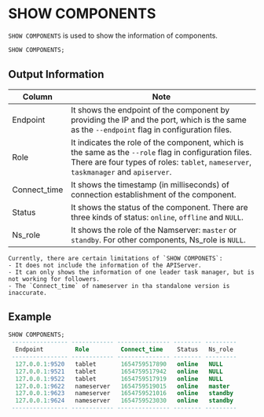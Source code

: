 # SHOW COMPONENTS
`SHOW COMPONENTS` is used to show the information of components.

```sql
SHOW COMPONENTS;
```

## Output Information

| Column       | Note                                                                                                                                                                                              |
| ------------ |---------------------------------------------------------------------------------------------------------------------------------------------------------------------------------------------------|
| Endpoint     | It shows the endpoint of the component by providing the IP and the port, which is the same as the `--endpoint` flag in configuration files.                                                       |
| Role         | It indicates the role of the component, which is the same as the `--role` flag in configuration files. <br/> There are four types of roles: `tablet`, `nameserver`, `taskmanager` and `apiserver`. |
| Connect_time | It shows the timestamp (in milliseconds) of connection establishment of the component.                                                                                                                    |
| Status       | It shows the status of the component. There are three kinds of status: `online`, `offline` and `NULL`.                                                                                            |
| Ns_role      | It shows the role of the Namserver: `master` or `standby`. For other components, Ns_role is `NULL`.                                                                                           |


```{note}
Currently, there are certain limitations of `SHOW COMPONETS`:
- It does not include the information of the APIServer.
- It can only shows the information of one leader task manager, but is not working for followers.
- The `Connect_time` of nameserver in tha standalone version is inaccurate.  
```
## Example

```sql
SHOW COMPONENTS;
 ---------------- ------------ --------------- -------- --------- 
  Endpoint         Role         Connect_time    Status   Ns_role  
 ---------------- ------------ --------------- -------- --------- 
  127.0.0.1:9520   tablet       1654759517890   online   NULL     
  127.0.0.1:9521   tablet       1654759517942   online   NULL     
  127.0.0.1:9522   tablet       1654759517919   online   NULL     
  127.0.0.1:9622   nameserver   1654759519015   online   master   
  127.0.0.1:9623   nameserver   1654759521016   online   standby  
  127.0.0.1:9624   nameserver   1654759523030   online   standby  
 ---------------- ------------ --------------- -------- --------- 
```

